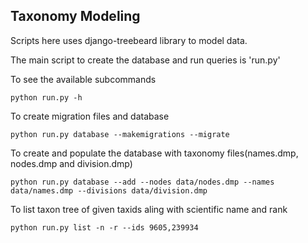 ## Taxonomy Modeling

Scripts here uses django-treebeard library to model data.

The main script to create the database and run queries is 'run.py'

To see the available subcommands 

	python run.py -h

To create migration files and database
    
	python run.py database --makemigrations --migrate 
 
To create and populate the database with taxonomy files(names.dmp, nodes.dmp and division.dmp)

	python run.py database --add --nodes data/nodes.dmp --names data/names.dmp --divisions data/division.dmp

To list taxon tree of given taxids aling with scientific name and rank
	
	python run.py list -n -r --ids 9605,239934



